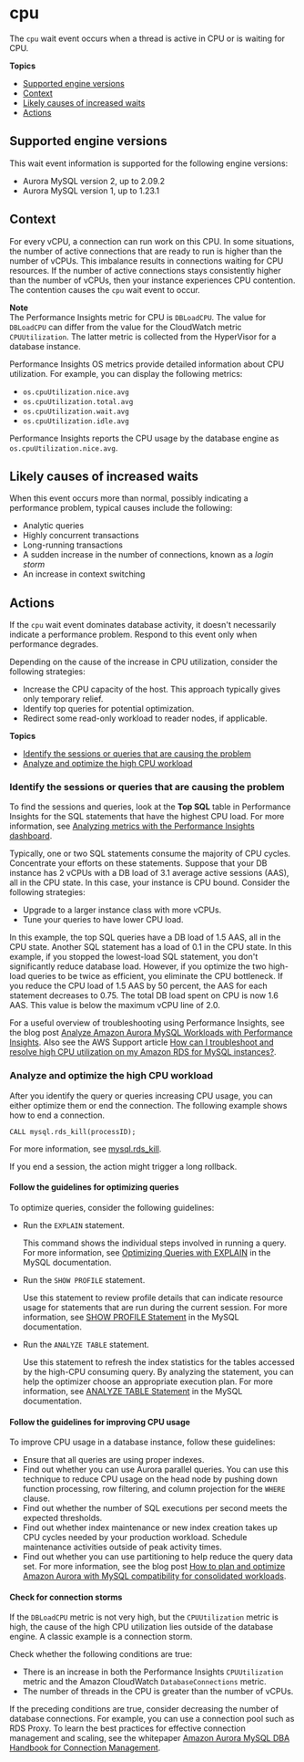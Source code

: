 # cpu<a name="ams-waits.cpu"></a>

The `cpu` wait event occurs when a thread is active in CPU or is waiting for CPU\.

**Topics**
+ [Supported engine versions](#ams-waits.cpu.context.supported)
+ [Context](#ams-waits.cpu.context)
+ [Likely causes of increased waits](#ams-waits.cpu.causes)
+ [Actions](#ams-waits.cpu.actions)

## Supported engine versions<a name="ams-waits.cpu.context.supported"></a>

This wait event information is supported for the following engine versions:
+ Aurora MySQL version 2, up to 2\.09\.2
+ Aurora MySQL version 1, up to 1\.23\.1

## Context<a name="ams-waits.cpu.context"></a>

For every vCPU, a connection can run work on this CPU\. In some situations, the number of active connections that are ready to run is higher than the number of vCPUs\. This imbalance results in connections waiting for CPU resources\. If the number of active connections stays consistently higher than the number of vCPUs, then your instance experiences CPU contention\. The contention causes the `cpu` wait event to occur\.

**Note**  
The Performance Insights metric for CPU is `DBLoadCPU`\. The value for `DBLoadCPU` can differ from the value for the CloudWatch metric `CPUUtilization`\. The latter metric is collected from the HyperVisor for a database instance\.

Performance Insights OS metrics provide detailed information about CPU utilization\. For example, you can display the following metrics:
+ `os.cpuUtilization.nice.avg`
+ `os.cpuUtilization.total.avg`
+ `os.cpuUtilization.wait.avg`
+ `os.cpuUtilization.idle.avg`

Performance Insights reports the CPU usage by the database engine as `os.cpuUtilization.nice.avg`\.

## Likely causes of increased waits<a name="ams-waits.cpu.causes"></a>

When this event occurs more than normal, possibly indicating a performance problem, typical causes include the following:
+ Analytic queries
+ Highly concurrent transactions
+ Long\-running transactions
+ A sudden increase in the number of connections, known as a *login storm*
+ An increase in context switching

## Actions<a name="ams-waits.cpu.actions"></a>

If the `cpu` wait event dominates database activity, it doesn't necessarily indicate a performance problem\. Respond to this event only when performance degrades\. 

Depending on the cause of the increase in CPU utilization, consider the following strategies:
+ Increase the CPU capacity of the host\. This approach typically gives only temporary relief\.
+ Identify top queries for potential optimization\.
+ Redirect some read\-only workload to reader nodes, if applicable\.

**Topics**
+ [Identify the sessions or queries that are causing the problem](#ams-waits.cpu.actions.az-vpc-subnet)
+ [Analyze and optimize the high CPU workload](#ams-waits.cpu.actions.db-instance-class)

### Identify the sessions or queries that are causing the problem<a name="ams-waits.cpu.actions.az-vpc-subnet"></a>

To find the sessions and queries, look at the **Top SQL** table in Performance Insights for the SQL statements that have the highest CPU load\. For more information, see [Analyzing metrics with the Performance Insights dashboard](USER_PerfInsights.UsingDashboard.md)\.

Typically, one or two SQL statements consume the majority of CPU cycles\. Concentrate your efforts on these statements\. Suppose that your DB instance has 2 vCPUs with a DB load of 3\.1 average active sessions \(AAS\), all in the CPU state\. In this case, your instance is CPU bound\. Consider the following strategies:
+ Upgrade to a larger instance class with more vCPUs\.
+ Tune your queries to have lower CPU load\.

In this example, the top SQL queries have a DB load of 1\.5 AAS, all in the CPU state\. Another SQL statement has a load of 0\.1 in the CPU state\. In this example, if you stopped the lowest\-load SQL statement, you don't significantly reduce database load\. However, if you optimize the two high\-load queries to be twice as efficient, you eliminate the CPU bottleneck\. If you reduce the CPU load of 1\.5 AAS by 50 percent, the AAS for each statement decreases to 0\.75\. The total DB load spent on CPU is now 1\.6 AAS\. This value is below the maximum vCPU line of 2\.0\.

For a useful overview of troubleshooting using Performance Insights, see the blog post [Analyze Amazon Aurora MySQL Workloads with Performance Insights](http://aws.amazon.com/blogs/database/analyze-amazon-aurora-mysql-workloads-with-performance-insights/)\. Also see the AWS Support article [How can I troubleshoot and resolve high CPU utilization on my Amazon RDS for MySQL instances?](https://aws.amazon.com/premiumsupport/knowledge-center/rds-instance-high-cpu/)\.

### Analyze and optimize the high CPU workload<a name="ams-waits.cpu.actions.db-instance-class"></a>

After you identify the query or queries increasing CPU usage, you can either optimize them or end the connection\. The following example shows how to end a connection\.

```
CALL mysql.rds_kill(processID);
```

For more information, see [mysql\.rds\_kill](mysql-stored-proc-ending.md#mysql_rds_kill)\.

If you end a session, the action might trigger a long rollback\.

#### Follow the guidelines for optimizing queries<a name="ams-waits.cpu.actions.db-instance-class.optimizing"></a>

To optimize queries, consider the following guidelines:
+ Run the `EXPLAIN` statement\. 

  This command shows the individual steps involved in running a query\. For more information, see [Optimizing Queries with EXPLAIN](https://dev.mysql.com/doc/refman/5.7/en/using-explain.html) in the MySQL documentation\.
+ Run the `SHOW PROFILE` statement\.

  Use this statement to review profile details that can indicate resource usage for statements that are run during the current session\. For more information, see [SHOW PROFILE Statement](https://dev.mysql.com/doc/refman/5.7/en/show-profile.html) in the MySQL documentation\.
+ Run the `ANALYZE TABLE` statement\.

  Use this statement to refresh the index statistics for the tables accessed by the high\-CPU consuming query\. By analyzing the statement, you can help the optimizer choose an appropriate execution plan\. For more information, see [ANALYZE TABLE Statement](https://dev.mysql.com/doc/refman/5.7/en/analyze-table.html) in the MySQL documentation\.

#### Follow the guidelines for improving CPU usage<a name="ams-waits.cpu.actions.db-instance-class.considerations"></a>

To improve CPU usage in a database instance, follow these guidelines:
+ Ensure that all queries are using proper indexes\.
+ Find out whether you can use Aurora parallel queries\. You can use this technique to reduce CPU usage on the head node by pushing down function processing, row filtering, and column projection for the `WHERE` clause\.
+ Find out whether the number of SQL executions per second meets the expected thresholds\.
+ Find out whether index maintenance or new index creation takes up CPU cycles needed by your production workload\. Schedule maintenance activities outside of peak activity times\.
+ Find out whether you can use partitioning to help reduce the query data set\. For more information, see the blog post [How to plan and optimize Amazon Aurora with MySQL compatibility for consolidated workloads](https://aws.amazon.com/blogs/database/planning-and-optimizing-amazon-aurora-with-mysql-compatibility-for-consolidated-workloads/)\.

#### Check for connection storms<a name="ams-waits.cpu.actions.db-instance-class.cpu-util"></a>

 If the `DBLoadCPU` metric is not very high, but the `CPUUtilization` metric is high, the cause of the high CPU utilization lies outside of the database engine\. A classic example is a connection storm\.

Check whether the following conditions are true:
+ There is an increase in both the Performance Insights `CPUUtilization` metric and the Amazon CloudWatch `DatabaseConnections` metric\.
+ The number of threads in the CPU is greater than the number of vCPUs\.

If the preceding conditions are true, consider decreasing the number of database connections\. For example, you can use a connection pool such as RDS Proxy\. To learn the best practices for effective connection management and scaling, see the whitepaper [Amazon Aurora MySQL DBA Handbook for Connection Management](https://d1.awsstatic.com/whitepapers/RDS/amazon-aurora-mysql-database-administrator-handbook.pdf)\.